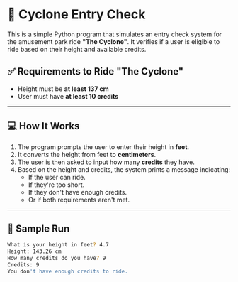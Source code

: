 # 🎢 Cyclone Entry Check

This is a simple Python program that simulates an entry check system for the amusement park ride **"The Cyclone"**. It verifies if a user is eligible to ride based on their height and available credits.

## ✅ Requirements to Ride "The Cyclone"
- Height must be **at least 137 cm**
- User must have **at least 10 credits**

---

## 💻 How It Works

1. The program prompts the user to enter their height in **feet**.
2. It converts the height from feet to **centimeters**.
3. The user is then asked to input how many **credits** they have.
4. Based on the height and credits, the system prints a message indicating:
   - If the user can ride.
   - If they're too short.
   - If they don't have enough credits.
   - Or if both requirements aren't met.

---

## 🧪 Sample Run

```bash
What is your height in feet? 4.7
Height: 143.26 cm
How many credits do you have? 9
Credits: 9
You don't have enough credits to ride.
